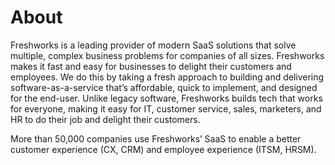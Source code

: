 # About

Freshworks is a leading provider of modern SaaS solutions that solve multiple, complex business problems for companies of all sizes. Freshworks makes it fast and easy for businesses to delight their customers and employees. We do this by taking a fresh approach to building and delivering software-as-a-service that’s affordable, quick to implement, and designed for the end-user. Unlike legacy software, Freshworks builds tech that works for everyone, making it easy for IT, customer service, sales, marketers, and HR to do their job and delight their customers.


More than 50,000 companies use Freshworks’ SaaS to enable a better customer experience (CX, CRM) and employee experience (ITSM, HRSM).